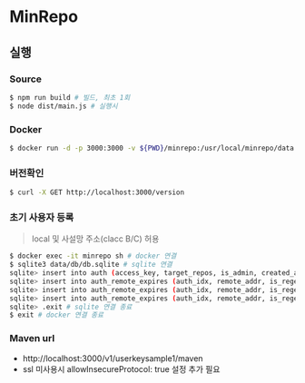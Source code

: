 # MinRepo

## 실행

### Source

```bash
$ npm run build # 빌드, 최초 1회
$ node dist/main.js # 실행시
```

### Docker

```bash
$ docker run -d -p 3000:3000 -v ${PWD}/minrepo:/usr/local/minrepo/data --name minrepo --restart unless-stopped mparang/minrepo:0.1.0
```

### 버전확인
```bash
$ curl -X GET http://localhost:3000/version
```

### 초기 사용자 등록
> local 및 사설망 주소(clacc B/C) 허용
```sh
$ docker exec -it minrepo sh # docker 연결
$ sqlite3 data/db/db.sqlite # sqlite 연결
sqlite> insert into auth (access_key, target_repos, is_admin, created_at) values ('userkeysample1',1,0,1638347959);
sqlite> insert into auth_remote_expires (auth_idx, remote_addr, is_regexp) values (1,'^(::ffff:)?127\.0\.0\.1$',1);
sqlite> insert into auth_remote_expires (auth_idx, remote_addr, is_regexp) values (1,'^(::ffff:)?172\.(1[6-9]|2[0-9]|3[0-1])\.\d{1,3}\.\d{1,3}$',1);
sqlite> insert into auth_remote_expires (auth_idx, remote_addr, is_regexp) values (1,'^(::ffff:)?192\.168\.\d{1,3}\.\d{1,3}$',1);
sqlite> .exit # sqlite 연결 종료
$ exit # docker 연결 종료
```

### Maven url
- http://localhost:3000/v1/userkeysample1/maven
- ssl 미사용시 allowInsecureProtocol: true 설정 추가 필요